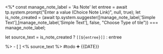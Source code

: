  <%*
 const manage_note_label = 'As Note'
let entree = await tp.system.prompt("Enter a value (Choice Note Link)", null, true);
let is_note_created  = (await tp.system.suggester([manage_note_label,'Simple Text'],[manage_note_label,'Simple Text'], false, "Choose Type of tile")) === manage_note_label;

let source_text = is_note_created ? `[[${entree}]]` : entree

%>   - [ ] <% source_text %>  #todo  ➕ {{DATE}}